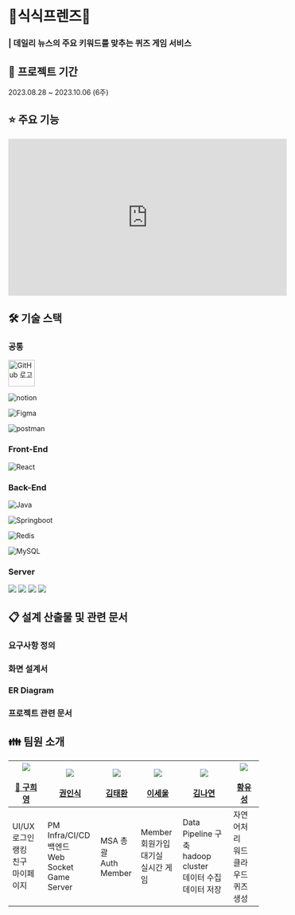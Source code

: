 # 🐰식식프렌즈🐰

### | 데일리 뉴스의 주요 키워드를 맞추는 퀴즈 게임 서비스

## 📆 프로젝트 기간

2023.08.28 ~ 2023.10.06 (6주)

## ⭐️ 주요 기능

<iframe width="560" height="315" 
  src="https://youtube.com/shorts/ih9wKytQdoY?si=V0ruLeY9ys0cAuIl" 
  title="YouTube video player" 
  frameborder="0" 
  allow="accelerometer; autoplay; clipboard-write; encrypted-media; gyroscope; picture-in-picture" 
  allowfullscreen>
</iframe>

## 🛠️ 기술 스택

### 공통

<img src="https://github.githubassets.com/images/modules/logos_page/GitHub-Mark.png" title="" alt="GitHub 로고" width="53">

![notion](https://camo.githubusercontent.com/cfd00850da7d61d06eedd66f38d007989ed62131e6b920e99016ed95de13c9a5/68747470733a2f2f696d672e736869656c64732e696f2f62616467652f6e6f74696f6e2d3030303030303f7374796c653d666f722d7468652d6261646765266c6f676f3d6e6f74696f6e266c6f676f436f6c6f723d7768697465)

![Figma](https://camo.githubusercontent.com/7eda7e542b66f17cabacfb84a3b1daa01f81d39d95aeed3d844eef4897a6d2ba/68747470733a2f2f696d672e736869656c64732e696f2f62616467652f6669676d612d4632344531453f7374796c653d666f722d7468652d6261646765266c6f676f3d6669676d61266c6f676f436f6c6f723d7768697465)

![postman](https://camo.githubusercontent.com/2b124edd6c8f38720f46ea0a4696fd7f4fb961f81d82b786cea3169fcab61a34/68747470733a2f2f696d672e736869656c64732e696f2f62616467652f706f73746d616e2d4646364333373f7374796c653d666f722d7468652d6261646765266c6f676f3d666967706f73746d616e6d61266c6f676f436f6c6f723d7768697465)

### Front-End

![React](https://camo.githubusercontent.com/4d07611a5e96ac9a6aa1848b3afdd4d05242814ff1506c6b056de5089e531520/68747470733a2f2f696d672e736869656c64732e696f2f62616467652f72656163742d3631444146423f7374796c653d666f722d7468652d6261646765266c6f676f3d7265616374266c6f676f436f6c6f723d7768697465)

### Back-End

![Java](https://camo.githubusercontent.com/bea90da226e09b503e6c8fde824f4816b98dcf30cd31e803006bf6335af06890/68747470733a2f2f696d672e736869656c64732e696f2f62616467652f6a6176612d2532334544384230302e7376673f7374796c653d666f722d7468652d6261646765266c6f676f3d6f70656e6a646b266c6f676f436f6c6f723d7768697465)

![Springboot](https://camo.githubusercontent.com/c5c6f5ba41163a05ef0c9aa47053749f7b2da2edaa4df9002af8345adcf8a9f0/68747470733a2f2f696d672e736869656c64732e696f2f62616467652f737072696e67626f6f742d3644423333463f7374796c653d666f722d7468652d6261646765266c6f676f3d737072696e67626f6f74266c6f676f436f6c6f723d7768697465)

![Redis](https://camo.githubusercontent.com/cd7c747a20108fb05e6394c8740e99c6a472222f35d5a41ade053b03eceb871f/68747470733a2f2f696d672e736869656c64732e696f2f62616467652f72656469732d2532334444303033312e7376673f7374796c653d666f722d7468652d6261646765266c6f676f3d7265646973266c6f676f436f6c6f723d7768697465)

![MySQL](https://camo.githubusercontent.com/1295639952a5aaf483c760e6fa22f57c32e10f5488a41097bee2a92e3ccae252/68747470733a2f2f696d672e736869656c64732e696f2f62616467652f6d7973716c2d3434373941313f7374796c653d666f722d7468652d6261646765266c6f676f3d6d7973716c266c6f676f436f6c6f723d7768697465)

### Server

![](https://camo.githubusercontent.com/20888a1d0de1da582c2c667fc41be25ffb8eaa2f5e3d75562c81b12f681b99d6/68747470733a2f2f696d672e736869656c64732e696f2f62616467652f646f636b65722d3234393645443f7374796c653d666f722d7468652d6261646765266c6f676f3d646f636b6572266c6f676f436f6c6f723d7768697465)
![](https://camo.githubusercontent.com/961834293c05fbfccccd3afb9e06a4538d8c1412cd3e13c1660ac5b870125888/68747470733a2f2f696d672e736869656c64732e696f2f62616467652f4a656e6b696e732d4432343933393f7374796c653d666f722d7468652d6261646765266c6f676f3d4a656e6b696e73266c6f676f436f6c6f723d7768697465)
![](https://camo.githubusercontent.com/1f6cbc0421f802f2627f52f84cb7540903f4e1c335d9667de825cd39bd62a2ff/68747470733a2f2f696d672e736869656c64732e696f2f62616467652f6e67696e782d3030393633393f7374796c653d666f722d7468652d6261646765266c6f676f3d6e67696e78266c6f676f436f6c6f723d7768697465)
![](https://camo.githubusercontent.com/8f7ba4c88a22f2f0274e67e2530c275bb48ea7a21b2aa300a820ddbbaffc46d8/68747470733a2f2f696d672e736869656c64732e696f2f62616467652f616d617a6f6e6563322d4646393930303f7374796c653d666f722d7468652d6261646765266c6f676f3d616d617a6f6e656332266c6f676f436f6c6f723d7768697465)

## 📋 설계 산출물 및 관련 문서

### 요구사항 정의

### 화면 설계서

### ER Diagram

### 프로젝트 관련 문서

## 👪 팀원 소개

| [![](/assets/hy.png) <br> <br>👑 구희영](https://github.com/hi9900) | [![](</assets/image%20(4).png>) <br> <br>권인식](https://github.com/PassionSoftIan) | [![](</assets/image%20(3).png>) <br> <br>김태환](https://github.com/kimta2hwan) | [![](</assets/image%20(6).png>) <br> <br>이세울](https://github.com/sl39) | [![](</assets/image%20(5).png>) <br> <br>김나연](https://github.com/nayeonxkim) | [![](</assets/image%20(2).png>) <br> <br>황유성](https://github.com/StarSein) |
| ------------------------------------------------------------------- | ----------------------------------------------------------------------------------- | ------------------------------------------------------------------------------- | ------------------------------------------------------------------------- | ------------------------------------------------------------------------------- | ----------------------------------------------------------------------------- |
| UI/UX<br>로그인<br>랭킹<br>친구<br>마이페이지<br>                   | PM<br>Infra/CI/CD<br>백엔드<br>Web Socket<br>Game Server                            | MSA 총괄<br>Auth<br>Member<br>                                                  | Member<br>회원가입<br>대기실<br>실시간 게임<br>                           | Data Pipeline 구축<br>hadoop cluster<br>데이터 수집<br>데이터 저장              | 자연어처리<br>워드 클라우드<br>퀴즈 생성                                      |
